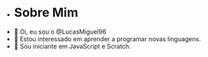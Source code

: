 - # Sobre Mim
- 👋 Oi, eu sou o @LucasMiguel96
- 👀 Estou interessado em aprender a programar novas linguagens.
- 🌱 Sou iniciante em JavaScript e Scratch.


